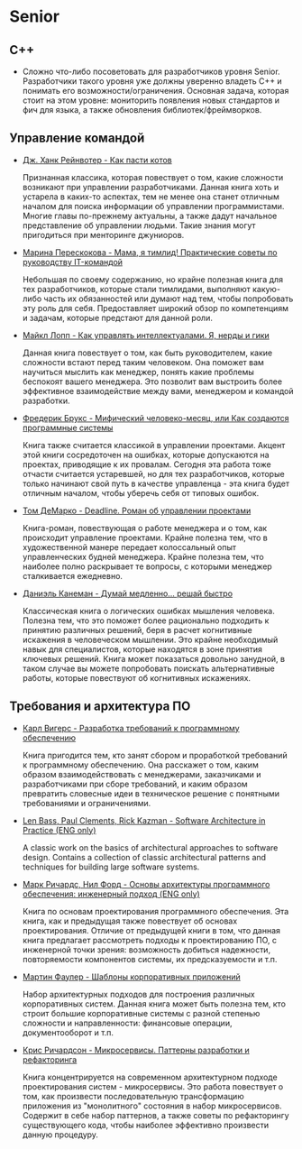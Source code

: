 # Senior

## C++

- Сложно что-либо посоветовать для разработчиков уровня Senior. Разработчики такого уровня уже должны уверенно владеть C++ и понимать его возможности/ограничения. Основная задача, которая стоит на этом уровне: мониторить появления новых стандартов и фич для языка, а также обновления библиотек/фреймворков.


## Управление командой

- [Дж. Ханк Рейнвотер - Как пасти котов](https://www.ozon.ru/product/kak-pasti-kotov-nastavlenie-dlya-programmistov-rukovodyashchih-drugimi-programmistami-147226659)

    Признанная классика, которая повествует о том, какие сложности возникают при управлении разработчиками. Данная книга хоть и устарела в каких-то аспектах, тем не менее она станет отличным началом для поиска информации об управлении программистами. Многие главы по-прежнему актуальны, а также дадут начальное представление об управлении людьми. Такие знания могут пригодиться при менторинге джуниоров.

- [Марина Перескокова - Мама, я тимлид! Практические советы по руководству IT-командой](https://www.ozon.ru/product/mama-ya-timlid-prakticheskie-sovety-po-rukovodstvu-it-komandoy-pereskokova-marina-315820151)

    Небольшая по своему содержанию, но крайне полезная книга для тех разработчиков, которые стали тимлидами, выполняют какую-либо часть их обязанностей или думают над тем, чтобы попробовать эту роль для себя. Предоставляет широкий обзор по компетенциям и задачам, которые предстают для данной роли.

- [Майкл Лопп - Как управлять интеллектуалами. Я, нерды и гики](https://www.ozon.ru/product/kak-upravlyat-intellektualami-ya-nerdy-i-giki-lopp-maykl-lopp-maykl-211432845)

    Данная книга повествует о том, как быть руководителем, какие сложности встают перед таким человеком. Она поможет вам научиться мыслить как менеджер, понять какие проблемы беспокоят вашего менеджера. Это позволит вам выстроить более эффективное взаимодействие между вами, менеджером и командой разработки.

- [Фредерик Брукс - Мифический человеко-месяц, или Как создаются программные системы](https://www.ozon.ru/product/mificheskiy-cheloveko-mesyats-ili-kak-sozdayutsya-programmnye-sistemy-bruks-frederik-bruks-frederik-211424648)

    Книга также считается классикой в управлении проектами. Акцент этой книги сосредоточен на ошибках, которые допускаются на проектах, приводящие к их провалам. Сегодня эта работа тоже отчасти считается устаревшей, но для тех разработчиков, которые только начинают свой путь в качестве управленца - эта книга будет отличным началом, чтобы уберечь себя от типовых ошибок.

- [Том ДеМарко - Deadline. Роман об управлении проектами](https://www.ozon.ru/product/deadline-roman-ob-upravlenii-proektami-demarko-tom-405808639)

    Книга-роман, повествующая о работе менеджера и о том, как происходит управление проектами. Крайне полезна тем, что в художественной манере передает колоссальный опыт управленческих будней менеджера. Крайне полезна тем, что наиболее полно раскрывает те вопросы, с которыми менеджер сталкивается ежедневно.

- [Даниэль Канеман - Думай медленно... решай быстро](https://www.ozon.ru/product/dumay-medlenno-reshay-bystro-kaneman-daniel-240690039)

    Классическая книга о логических ошибках мышления человека. Полезна тем, что это поможет более рационально подходить к принятию различных решений, беря в расчет когнитивные искажения в человеческом мышлении. Это крайне необходимый навык для специалистов, которые находятся в зоне принятия ключевых решений. Книга может показаться довольно занудной, в таком случае вы можете попробовать поискать альтернативные работы, которые повествуют об когнитивных искажениях.


## Требования и архитектура ПО

- [Карл Вигерс - Разработка требований к программному обеспечению](https://www.ozon.ru/product/razrabotka-trebovaniy-k-programmnomu-obespecheniyu-vigers-karl-i-bitti-dzhoy-221778297)

    Книга пригодится тем, кто занят сбором и проработкой требований к программному обеспечению. Она расскажет о том, каким образом взаимодействовать с менеджерами, заказчиками и разработчиками при сборе требований, и каким образом превратить словесные идеи в техническое решение с понятными требованиями и ограничениями.

- [Len Bass, Paul Clements, Rick Kazman - Software Architecture in Practice (ENG only)](https://www.livelib.ru/book/1002753583-software-architecture-in-practice-len-bass-paul-clements-rick-kazman)

    A classic work on the basics of architectural approaches to software design. Contains a collection of classic architectural patterns and techniques for building large software systems.

- [Марк Ричардс, Нил Форд - Основы архитектуры программного обеспечения: инженерный подход (ENG only)](https://www.ozon.ru/product/osnovy-arhitektury-programmnogo-obespecheniya-inzhenernyy-podhod-339635830)

    Книга по основам проектирования программного обеспечения. Эта книга, как и предыдущая также повествует об основах проектирования. Отличие от предыдущей книги в том, что данная книга предлагает рассмотреть подходы к проектированию ПО, с инженерной точки зрения: возможность добиться надежности, повторяемости компонентов системы, их предсказуемости и т.п.

- [Мартин Фаулер - Шаблоны корпоративных приложений](https://www.ozon.ru/product/shablony-korporativnyh-prilozheniy-147417586)

    Набор архитектурных подходов для построения различных корпоративных систем. Данная книга может быть полезна тем, кто строит большие корпоративные системы с разной степенью сложности и направленности: финансовые операции, документооборот и т.п.

- [Крис Ричардсон - Микросервисы. Паттерны разработки и рефакторинга](https://www.ozon.ru/product/mikroservisy-patterny-razrabotki-i-refaktoringa-211432697)

    Книга концентрируется на современном архитектурном подходе проектирования систем - микросервисы. Это работа повествует о том, как произвести последовательную трансформацию приложения из "монолитного" состояния в набор микросервисов. Содержит в себе набор паттернов, а также советы по рефакторингу существующего кода, чтобы наиболее эффективно произвести данную процедуру.